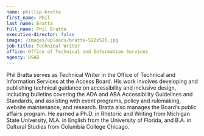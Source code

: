 ```yaml
---
name: phillip-bratta
first_name: Phil
last_name: Bratta
full_name: Phil Bratta
executive-director: false
image: /images/uploads/bratta-522x526.jpg
job-title: Technical Writer
office: Office of Technical and Information Services
agency: USAB
---
```

Phil Bratta serves as Technical Writer in the Office of Technical and Information Services at the Access Board. His work involves developing and publishing technical guidance on accessibility and inclusive design, including bulletins covering the ADA and ABA Accessibility Guidelines and Standards, and assisting with event programs, policy and rulemaking, website maintenance, and research. Bratta also manages the Board’s public affairs program. He earned a Ph.D. in Rhetoric and Writing from Michigan State University, M.A. in English from the University of Florida, and B.A. in Cultural Studies from Columbia College Chicago. 

